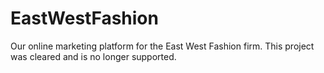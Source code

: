 # EastWestFashion
Our online marketing platform for the East West Fashion firm. This project was cleared and is no longer supported.
